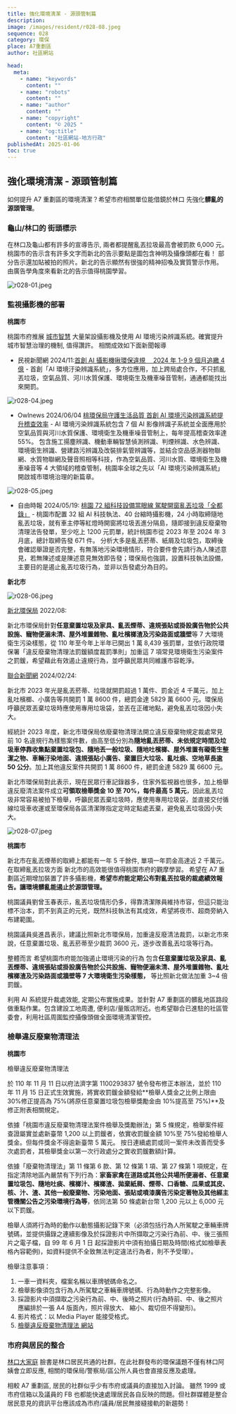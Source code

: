 ```yaml
---
title: 強化環境清潔 - 源頭管制篇
description:
image: /images/resident/r028-08.jpeg
sequence: 028
category: 環保
place: A7重劃區
author: 社區網站

head:
  meta:
    - name: "keywords"
      content: ""
    - name: "robots"
      content: ""
    - name: "author"
      content: ""
    - name: "copyright"
      content: "© 2025 "
    - name: "og:title"
      content: "社區網站-地方行政"
publishedAt: 2025-01-06
toc: true
---
```


## 強化環境清潔 - 源頭管制篇

如何提升 A7 重劃區的環境清潔？希望市府相關單位能借鏡於林口 先強化**髒亂的源頭管理**。

### 龜山/林口的 街頭標示

在林口及龜山都有許多的宣導告示, 兩者都提醒亂丟拉圾最高會被罰款 6,000 元。 桃園市的告示含有許多文字而新北的告示要點是圖包含神明及攝像頭都在看！ 部分告示還加貼被拍的照片。新北的告示顯然有很強的精神招喚及實質警示作用。 由廣告學角度來看新北的告示值得桃園學習。

![r028-01.jpeg](/images/resident/r028-01.jpeg)

### 監視攝影機的部署

**桃園市**

桃園市府推展 <a href="https://www.smart-taoyuan.tw/?gad_source=1&gclid=CjwKCAiA-Oi7BhA1EiwA2rIu2y9HwaGLmoss7rxYaiq1Z6QyKyTTz-ELXjlVMGlHeqVZISnBRmQoWhoCrp4QAvD_BwE">城市智慧</a> 大量架設攝影機及使用 AI 環境污染辨識系統。確實提升城市智慧治理的機制, 值得讚許。 相關成效如下面新聞報導

- 民視新聞網 2024/11:<a href="https://www.youtube.com/watch?v=TBrFLSDvR-8">首創 AI 攝影機揪環保違規　 2024 年 1-9 9 個月追繳 4 億</a> - 首創「AI 環境汙染辨識系統」，多方位應用，加上跨局處合作，不只抓亂丟垃圾，空氣品質、河川水質保護、環境衛生及機車噪音管制，通通都能找出來開罰。

![r028-04.jpeg](/images/resident/r028-04.jpeg)

- Owlnews 2024/06/04 <a href="https://news.owlting.com/articles/714455">桃環保局守護生活品質 首創 AI 環境污染辨識系統提升稽查效率</a> - AI 環境污染辨識系統包含 7 個 AI 影像辨識子系統並全面應用於空氣品質與河川水質保護、環境衛生及機車噪音管制上，每年提高稽查效率達 55%。 包含施工揚塵辨識、機動車輛智慧偵測辨識、判煙辨識、水色辨識、環境衛生辨識、營建路污辨識及改裝排氣管辨識等，並結合空品感測器物聯網、水質物聯網及聲音照相等科技，作為空氣品質、河川水質、環境衛生及機車噪音等 4 大領域的稽查管制，桃園率全球之先以「AI 環境污染辨識系統」開啟城市環境治理的新篇章。

![r028-05.jpeg](/images/resident/r028-05.jpeg)

- 自由時報 2024/05/19: <a href="https://news.ltn.com.tw/news/Taoyuan/breakingnews/4677525">桃園 72 組科技設備當眼線 駕駛開窗亂丟垃圾「全都錄」</a> -
  桃園市配置 32 組 AI 科技執法、40 台縮時攝影機，24 小時取締隨地亂丟垃圾，就有車主停等紅燈時開窗將垃圾丟進分隔島，隨即接到違反廢棄物清理法告發單，至少吃上 1200 元罰單，統計桃園市從 2023 年至 2024 年 3 月底，總計取締告發 671 件。 分析大多是亂丟菸蒂、紙屑及垃圾包，取締後會確認舉證是否完整，有無落地污染環境情形，符合要件會先請行為人陳述意見，若無陳述或是陳述意見無效即告發；環保局也強調，設置科技執法設備，主要目的是遏止亂丟垃圾行為，並非以告發處分為目的。

**新北市**

![r028-06.jpeg](/images/resident/r028-06.jpeg)

<a href="https://www.epd.ntpc.gov.tw/Journal/Content?c=11108&t=policy">新北環保局</a> 2022/08:

新北市環保局針對**任意棄置垃圾及家具、亂丟煙蒂、違規張貼或掛設廣告物於公共設施、寵物便溺未清、屋外堆置雜物、亂吐檳榔渣及污染路面或牆壁**等 7 大環境衛生污染樣態，從 110 年至今年上半年已開出 1 萬 8,439 張罰單，並依行政院環保署「違反廢棄物清理法罰鍰額度裁罰準則」加重這 7 項常見環境衛生污染案件之罰鍰，希望藉此有效遏止違規行為，並呼籲民眾共同維護市容乾淨。

<a href="https://udn.com/news/story/7323/7789894">聯合新聞網</a> 2024/02/24:

新北市 2023 年光是亂丟菸蒂、垃圾就開罰超過 1 萬件、罰金近 4 千萬元，加上亂吐檳榔、小廣告等共開罰 1 萬 8600 件，總罰金達 5829 萬 6600 元。環保局呼籲民眾丟棄垃圾時應使用專用垃圾袋，並丟在正確地點，避免亂丟垃圾因小失大。

經統計 2023 年度，新北市環保局依廢棄物清理法開立違反廢棄物規定裁處常見前 10 名違規行為樣態案件數，由高至低分別為**隨地亂丟菸蒂、未依規定時間及垃圾車停靠收集點棄置垃圾包、隨地丟一般垃圾、隨地吐檳榔、屋外堆置有礙衛生整潔之物、車輛汙染地面、違規張貼小廣告、棄置巨大垃圾、亂吐痰、空地草長逾 50 公分**。加上其他違反案件共開罰 1 萬 8600 件，總罰金達 5829 萬 6600 元。

新北市環保局對此表示，現在民眾行車記錄器多，住家外監視器也很多，加上檢舉違反廢清法案件成立**可領取檢舉獎金 10 至 70%，每件最高 5 萬元**，因此亂丟垃圾非常容易被拍下檢舉，呼籲民眾丟棄垃圾時，應使用專用垃圾袋，並直接交付循線垃圾車收運或至環保局各區清潔隊指定定時定點處丟棄，避免亂丟垃圾因小失大。

![r028-07.jpeg](/images/resident/r028-07.jpeg)

**桃園市**

新北市在亂丟煙蒂的取締上都能有一年 5 千餘件, 單項一年罰金高達近 2 千萬元。 在取締亂丟拉圾方面 新北市的高效能很值得桃園市府的觀摩學習。 希望在 A7 重劃區近期增加裝置了許多攝影機，**希望市府能定期公布對亂丟拉圾的裁處績效報告。讓環境髒亂能遏止於源頭管理。**

桃園議員劉曾玉春表示，亂丟垃圾情形仍多，得靠清潔隊員維持市容，但這只能治標不治本，罰不到真正的元兇，既然科技執法有其成效，希望將夜市、超商旁納入布建範圍。

桃園議員吳進昌表示，建議比照新北市環保局，加重違反廢清法裁罰，以新北市來說，任意棄置垃圾、亂丟菸蒂至少裁罰 3600 元，逐步改善亂丟垃圾等行為。

整體而言 希望桃園市府能加強遏止環境污染的行為 包含**任意棄置垃圾及家具、亂丟煙蒂、違規張貼或掛設廣告物於公共設施、寵物便溺未清、屋外堆置雜物、亂吐檳榔渣及污染路面或牆壁等 7 大環境衛生污染樣態，** 等比照新北做法加重 3~4 倍罰鍰。

利用 AI 系統提升裁處效能, 定期公布實施成果。並針對 A7 重劃區的髒亂地區路段做重點作業。包含建設工地周遭, 便利店/量販店附近。也希望聯合已進駐的社區管委會，利用社區周圍監控攝像頭做全面環境清潔管控。

### 檢舉違反廢棄物清理法

**桃園市**

檢舉違反廢棄物清理法

於 110 年 11 月 11 日以府法濟字第 1100293837 號令發布修正本辦法，並於 110 年 11 月 15 日正式生效實施，將實收罰鍰金額發給**檢舉人獎金之比例上限由 30%修正提高為 75%(將原任意棄置垃圾包檢舉獎勵金由 10%提高至 75%)**及修正附表相關規定。

依據「桃園市違反廢棄物清理法案件檢舉及獎勵辦法」第 5 條規定，檢舉案件經查證屬實並處新臺幣 1,200 以上罰鍰者，依實收罰鍰金額 10%至 75%發給檢舉人獎金。但每件獎金不得逾新臺幣 5 萬元。 按日連續處罰或同一案件未改善而受多次處罰者，其檢舉獎金以第一次行政處分之實收罰鍰數額計算。

依據「廢棄物清理法」第 11 條第 6 款、第 12 條第 1 項、第 27 條第 1 項規定，在指定清除地區內嚴禁有下列行為：**家畜家禽在道路或其他公共場所便溺者、任意棄置垃圾包、隨地吐痰、檳榔汁、檳榔渣、拋棄紙屑、煙蒂、口香糖、瓜果或其皮、核、汁、渣、其他一般廢棄物、污染地面、張貼或噴漆廣告污染定著物及其他經主管機關公告之污染環境行為等**，依同法第 50 條處新台幣 1,200 元以上 6,000 元以下罰鍰。

檢舉人須將行為時的動作以動態攝影記錄下來（必須包括行為人所駕駛之車輛車牌號碼，並提供攝錄之連續影像及於採證影片中所擷取之污染行為前、中、後三張照片之電子檔，自 99 年 6 月 1 日 起採證影片中須有拍攝日期及時間(格式如檢舉表格內容範例)，如資料提供不全致無法判定違法行為者，則不予受理）。

檢舉注意事項：

1.  一車一資料夾，檔案名稱以車牌號碼命名之。
2.  檢舉影像須包含行為人所駕駛之車輛車牌號碼、行為時動作之完整影像。
3.  採證影片中須擷取之污染行為前、中、後時之照片(行為時前、中、後之照片應編排於一張 A4 版面內，照片得放大、 縮小、裁切但不得變形)。
4.  影片格式：以 Media Player 能接受格式。
5.  <a href="https://www.tyoem.gov.tw/Convenience/Details/8">檢舉違反廢棄物清理法 網站</a>

### 市府與居民的整合

<a href="https://www.facebook.com/groups/346912212638551/search/?q=%E7%92%B0%E4%BF%9D%E5%B1%80">林口大家庭</a> 臉書是林口居民共通的社群。在此社群發布的環保議題不僅有林口阿姨會立即反應, 相關的環保局/警察局/區公所人員也會直接反應及處理。

相較 A7 重劃區, 居民的社群似乎少有市府或議員的直接加入討論。 雖然 1999 或市府信箱以及議員的 FB 也都能快速處理居民各自反映的問題。但社群媒體是整合居民意見的資訊平台應該成為市府/議員/居民無接縫接軌的新趨勢！
